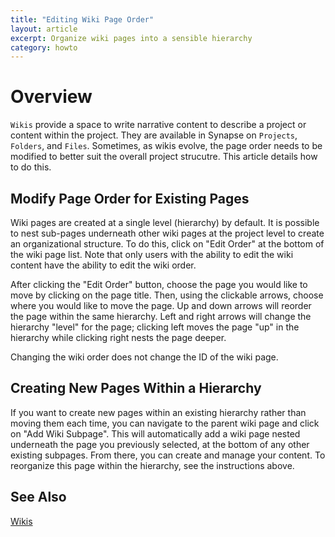 ```yaml
---
title: "Editing Wiki Page Order"
layout: article
excerpt: Organize wiki pages into a sensible hierarchy
category: howto
---
```


# Overview

`Wikis` provide a space to write narrative content to describe a project or content within the project. They are available in Synapse on `Projects`, `Folders`, and `Files`. Sometimes, as wikis evolve, the page order needs to be modified to better suit the overall project strucutre. This article details how to do this. 

## Modify Page Order for Existing Pages

Wiki pages are created at a single level (hierarchy) by default. It is possible to nest sub-pages underneath other wiki pages at the project level to create an organizational structure. To do this, click on "Edit Order" at the bottom of the wiki page list. Note that only users with the ability to edit the wiki content have the ability to edit the wiki order. 

After clicking the "Edit Order" button, choose the page you would like to move by clicking on the page title. Then, using the clickable arrows, choose where you would like to move the page. Up and down arrows will reorder the page within the same hierarchy. Left and right arrows will change the hierarchy "level" for the page; clicking left moves the page "up" in the hierarchy while clicking right nests the page deeper. 

Changing the wiki order does not change the ID of the wiki page. 

## Creating New Pages Within a Hierarchy

If you want to create new pages within an existing hierarchy rather than moving them each time, you can navigate to the parent wiki page and click on "Add Wiki Subpage". This will automatically add a wiki page nested underneath the page you previously selected, at the bottom of any other existing subpages. From there, you can create and manage your content. To reorganize this page within the hierarchy, see the instructions above. 

## See Also
[Wikis](wikis.md)

